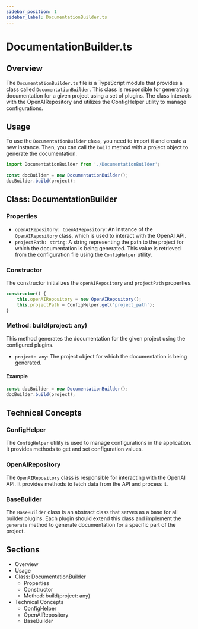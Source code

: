 ```yaml
---
sidebar_position: 1
sidebar_label: DocumentationBuilder.ts
---
```


# DocumentationBuilder.ts

## Overview

The `DocumentationBuilder.ts` file is a TypeScript module that provides a class called `DocumentationBuilder`. This class is responsible for generating documentation for a given project using a set of plugins. The class interacts with the OpenAIRepository and utilizes the ConfigHelper utility to manage configurations.

## Usage

To use the `DocumentationBuilder` class, you need to import it and create a new instance. Then, you can call the `build` method with a project object to generate the documentation.

```typescript
import DocumentationBuilder from './DocumentationBuilder';

const docBuilder = new DocumentationBuilder();
docBuilder.build(project);
```

## Class: DocumentationBuilder

### Properties

- `openAIRepository: OpenAIRepository`: An instance of the `OpenAIRepository` class, which is used to interact with the OpenAI API.
- `projectPath: string`: A string representing the path to the project for which the documentation is being generated. This value is retrieved from the configuration file using the `ConfigHelper` utility.

### Constructor

The constructor initializes the `openAIRepository` and `projectPath` properties.

```typescript
constructor() {
    this.openAIRepository = new OpenAIRepository();
    this.projectPath = ConfigHelper.get('project_path');
}
```

### Method: build(project: any)

This method generates the documentation for the given project using the configured plugins.

- `project: any`: The project object for which the documentation is being generated.

#### Example

```typescript
const docBuilder = new DocumentationBuilder();
docBuilder.build(project);
```

## Technical Concepts

### ConfigHelper

The `ConfigHelper` utility is used to manage configurations in the application. It provides methods to get and set configuration values.

### OpenAIRepository

The `OpenAIRepository` class is responsible for interacting with the OpenAI API. It provides methods to fetch data from the API and process it.

### BaseBuilder

The `BaseBuilder` class is an abstract class that serves as a base for all builder plugins. Each plugin should extend this class and implement the `generate` method to generate documentation for a specific part of the project.

## Sections

- Overview
- Usage
- Class: DocumentationBuilder
  - Properties
  - Constructor
  - Method: build(project: any)
- Technical Concepts
  - ConfigHelper
  - OpenAIRepository
  - BaseBuilder